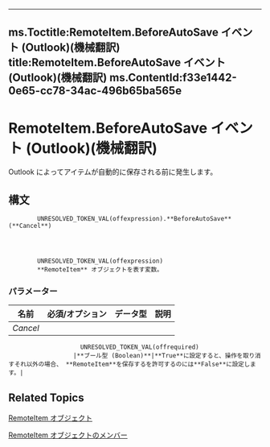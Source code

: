 

---
ms.Toctitle:RemoteItem.BeforeAutoSave イベント (Outlook)(機械翻訳)
title:RemoteItem.BeforeAutoSave イベント (Outlook)(機械翻訳)
ms.ContentId:f33e1442-0e65-cc78-34ac-496b65ba565e
---
# RemoteItem.BeforeAutoSave イベント (Outlook)(機械翻訳)




Outlook によってアイテムが自動的に保存される前に発生します。

## 構文

            UNRESOLVED_TOKEN_VAL(offexpression).**BeforeAutoSave**(**Cancel**)




            UNRESOLVED_TOKEN_VAL(offexpression)
            **RemoteItem** オブジェクトを表す変数。

### パラメーター

|**名前**|**必須/オプション**|**データ型**|**説明**|
|---|---|---|---|
|*Cancel*|
                        UNRESOLVED_TOKEN_VAL(offrequired)
                      |**ブール型 (Boolean)**|**True**に設定すると、操作を取り消すそれ以外の場合、 **RemoteItem**を保存するを許可するのには**False**に設定します。|





## Related Topics

[RemoteItem オブジェクト](6302aaff-cdcf-4d86-60f1-4bed15540d9f.md)

[RemoteItem オブジェクトのメンバー](15c0872e-88cc-9b9b-c31e-c15d6971e6e0.md)




